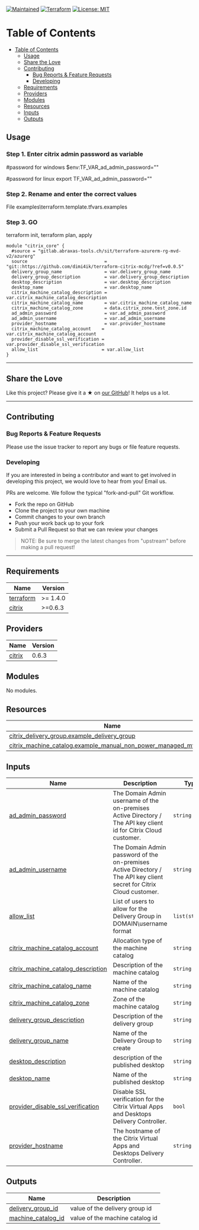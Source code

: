 [![Maintained](https://img.shields.io/badge/Maintained%20by-Dima-success)](https://www.abraxas.ch)
[![Terraform](https://img.shields.io/badge/Terraform-%3E%3D1.1.6-blue)](https://terraform.io)
[![License: MIT](https://img.shields.io/badge/License-MIT-yellow.svg)](https://opensource.org/licenses/MIT)

# Table of Contents

- [Table of Contents](#table-of-contents)
  - [Usage](#usage)
  - [Share the Love](#share-the-love)
  - [Contributing](#contributing)
    - [Bug Reports \& Feature Requests](#bug-reports--feature-requests)
    - [Developing](#developing)
  - [Requirements](#requirements)
  - [Providers](#providers)
  - [Modules](#modules)
  - [Resources](#resources)
  - [Inputs](#inputs)
  - [Outputs](#outputs)


## Usage
### Step 1.   Enter citrix admin password as variable

#password for windows
$env:TF_VAR_ad_admin_password=""

#password for linux
export TF_VAR_ad_admin_password=""

### Step 2.   Rename and enter the correct values
File examples\terraform.template.tfvars.examples

### Step 3.   GO
terraform init, terraform plan, apply

```
module "citrix_core" {
  #source = "gitlab.abraxas-tools.ch/sit/terraform-azurerm-rg-mvd-v2/azurerg"
  source                             = "git::https://github.com/dimi4ik/terraform-citrix-mcdg/?ref=v0.0.5"
  delivery_group_name                = var.delivery_group_name
  delivery_group_description         = var.delivery_group_description
  desktop_description                = var.desktop_description
  desktop_name                       = var.desktop_name
  citrix_machine_catalog_description = var.citrix_machine_catalog_description
  citrix_machine_catalog_name        = var.citrix_machine_catalog_name
  citrix_machine_catalog_zone        = data.citrix_zone.test_zone.id
  ad_admin_password                  = var.ad_admin_password
  ad_admin_username                  = var.ad_admin_username
  provider_hostname                  = var.provider_hostname
  citrix_machine_catalog_account    = var.citrix_machine_catalog_account
  provider_disable_ssl_verification = var.provider_disable_ssl_verification
  allow_list                        = var.allow_list
}
```

---

## Share the Love

Like this project?
Please give it a ★ on [our GitHub](https://github.com/dimi4ik/terraform-citrix-mcdg)!
It helps us a lot.

---

## Contributing

### Bug Reports & Feature Requests

Please use the issue tracker to report any bugs or file feature requests.

### Developing

If you are interested in being a contributor and want to get involved in developing this project, we would love to hear from you! Email us.

PRs are welcome. We follow the typical "fork-and-pull" Git workflow.

- Fork the repo on GitHub
- Clone the project to your own machine
- Commit changes to your own branch
- Push your work back up to your fork
- Submit a Pull Request so that we can review your changes

> NOTE: Be sure to merge the latest changes from "upstream" before making a pull request!

---


<!-- prettier-ignore-start -->
<!-- markdownlint-disable -->
<!-- BEGINNING OF PRE-COMMIT-TERRAFORM DOCS HOOK -->
## Requirements

| Name | Version |
|------|---------|
| <a name="requirement_terraform"></a> [terraform](#requirement\_terraform) | >= 1.4.0 |
| <a name="requirement_citrix"></a> [citrix](#requirement\_citrix) | >=0.6.3 |

## Providers

| Name | Version |
|------|---------|
| <a name="provider_citrix"></a> [citrix](#provider\_citrix) | 0.6.3 |

## Modules

No modules.

## Resources

| Name | Type |
|------|------|
| [citrix_delivery_group.example_delivery_group](https://registry.terraform.io/providers/citrix/citrix/latest/docs/resources/delivery_group) | resource |
| [citrix_machine_catalog.example_manual_non_power_managed_mtsession](https://registry.terraform.io/providers/citrix/citrix/latest/docs/resources/machine_catalog) | resource |

## Inputs

| Name | Description | Type | Default | Required |
|------|-------------|------|---------|:--------:|
| <a name="input_ad_admin_password"></a> [ad\_admin\_password](#input\_ad\_admin\_password) | The Domain Admin username of the on-premises Active Directory / The API key client id for Citrix Cloud customer. | `string` | n/a | yes |
| <a name="input_ad_admin_username"></a> [ad\_admin\_username](#input\_ad\_admin\_username) | The Domain Admin password of the on-premises Active Directory / The API key client secret for Citrix Cloud customer. | `string` | n/a | yes |
| <a name="input_allow_list"></a> [allow\_list](#input\_allow\_list) | List of users to allow for the Delivery Group in DOMAIN\username format | `list(string)` | n/a | yes |
| <a name="input_citrix_machine_catalog_account"></a> [citrix\_machine\_catalog\_account](#input\_citrix\_machine\_catalog\_account) | Allocation type of the machine catalog | `string` | n/a | yes |
| <a name="input_citrix_machine_catalog_description"></a> [citrix\_machine\_catalog\_description](#input\_citrix\_machine\_catalog\_description) | Description of the machine catalog | `string` | n/a | yes |
| <a name="input_citrix_machine_catalog_name"></a> [citrix\_machine\_catalog\_name](#input\_citrix\_machine\_catalog\_name) | Name of the machine catalog | `string` | n/a | yes |
| <a name="input_citrix_machine_catalog_zone"></a> [citrix\_machine\_catalog\_zone](#input\_citrix\_machine\_catalog\_zone) | Zone of the machine catalog | `string` | n/a | yes |
| <a name="input_delivery_group_description"></a> [delivery\_group\_description](#input\_delivery\_group\_description) | Description of the delivery group | `string` | n/a | yes |
| <a name="input_delivery_group_name"></a> [delivery\_group\_name](#input\_delivery\_group\_name) | Name of the Delivery Group to create | `string` | n/a | yes |
| <a name="input_desktop_description"></a> [desktop\_description](#input\_desktop\_description) | description of the published desktop | `string` | n/a | yes |
| <a name="input_desktop_name"></a> [desktop\_name](#input\_desktop\_name) | Name of the published desktop | `string` | n/a | yes |
| <a name="input_provider_disable_ssl_verification"></a> [provider\_disable\_ssl\_verification](#input\_provider\_disable\_ssl\_verification) | Disable SSL verification for the Citrix Virtual Apps and Desktops Delivery Controller. | `bool` | n/a | yes |
| <a name="input_provider_hostname"></a> [provider\_hostname](#input\_provider\_hostname) | The hostname of the Citrix Virtual Apps and Desktops Delivery Controller. | `string` | n/a | yes |

## Outputs

| Name | Description |
|------|-------------|
| <a name="output_delivery_group_id"></a> [delivery\_group\_id](#output\_delivery\_group\_id) | value of the delivery group id |
| <a name="output_machine_catalog_id"></a> [machine\_catalog\_id](#output\_machine\_catalog\_id) | value of the machine catalog id |
<!-- END OF PRE-COMMIT-TERRAFORM DOCS HOOK -->
<!-- markdownlint-disable -->
<!-- prettier-ignore-end -->
